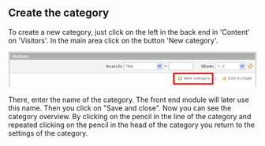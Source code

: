 ## Create the category

To create a new category, just click on the left in the back end in 'Content' on
'Visitors'. In the main area click on the button 'New category'.

![New Category](images/visitors_en_backend_category_new.jpg)

There, enter the name of the category. The front end module will later use this
name. Then you click on "Save and close".
Now you can see the category overview. By clicking on the pencil in the line of
the category and repeated clicking on the pencil in the head of the category you
return to the settings of the category.
